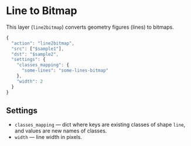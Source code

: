 # Line to Bitmap

This layer \(`line2bitmap`\) converts geometry figures \(lines\) to bitmaps.

```javascript
{
  "action": "line2bitmap",
  "src": ["$sample1"],
  "dst": "$sample2",
  "settings": {
    "classes_mapping": {
      "some-lines": "some-lines-bitmap"
    },
    "width": 2
  }
}
```

## Settings

* `classes_mapping` — dict where keys are existing classes of shape `line`, and values are new names of classes.
* `width` — line width in pixels.

